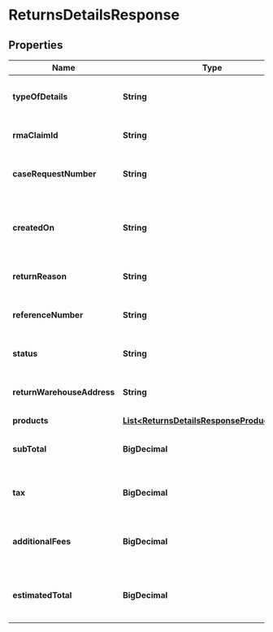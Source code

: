 

# ReturnsDetailsResponse


## Properties

| Name | Type | Description | Notes |
|------------ | ------------- | ------------- | -------------|
|**typeOfDetails** | **String** | The type of the details. Return or Claim. |  [optional] |
|**rmaClaimId** | **String** | The rmaClaimId claim id. |  [optional] |
|**caseRequestNumber** | **String** | A unique return request number. |  [optional] |
|**createdOn** | **String** | The date on which the return request was created. |  [optional] |
|**returnReason** | **String** | The reason for the return. |  [optional] |
|**referenceNumber** | **String** | The reference number for the return. |  [optional] |
|**status** | **String** | The status of the request. |  [optional] |
|**returnWarehouseAddress** | **String** | The address of the return warehouse. |  [optional] |
|**products** | [**List&lt;ReturnsDetailsResponseProductsInner&gt;**](ReturnsDetailsResponseProductsInner.md) |  |  [optional] |
|**subTotal** | **BigDecimal** | Sub total amount of the return request. |  [optional] |
|**tax** | **BigDecimal** | The tax amount of the return request. |  [optional] |
|**additionalFees** | **BigDecimal** | The additional fees for the return request. |  [optional] |
|**estimatedTotal** | **BigDecimal** | The total estimated amount for the return request. |  [optional] |



